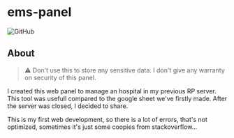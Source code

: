 # ems-panel
![GitHub](https://img.shields.io/github/license/enzops/ems-panel)

## About
> ⚠️ Don't use this to store any sensitive data. I don't give any warranty on security of this panel.

I created this web panel to manage an hospital in my previous RP server. This tool was usefull compared to the google sheet we've firstly made.
After the server was closed, I decided to share.

This is my first web development, so there is a lot of errors, that's not optimized, sometimes it's just some coopies from stackoverflow...
